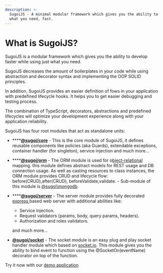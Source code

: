 ```yaml
---
description: >-
  SugoiJS - A minimal modular framework which gives you the ability to use only
  what you need, fast.
---
```


# What is SugoiJS?

SugoiJS is a modular framework which gives you the ability to develop faster while using just what you need.

SugoiJS decreases the amount of boilerplates in your code while using abstraction and decorator syntax and implementing the OOP SOLID principles. 

In addition, SugoiJS provides an easier definition of fows in your application with predefined lifecycle hooks. It helps you to get easier debugging and testing process.

The combination of TypeScript, decorators, abstractions and predefined lifecycles will optimize your development experience along with your application reliability.

SugoiJS has four root modules that act as standalone units:

* \*\*\*\*[**@sugoi/core**](https://github.com/sugoiJS/Core) - This is the core module of SugoiJS, it defines reusable components like policies \(aka Guards\), extendable exceptions, container handler \(for singleton\), service injection and much more...
* \*\*\*\*[**@sugoi/orm**](https://sugoijs.com/#/documentation/orm/index) - The ORM module is used for o[bject-relational](https://en.wikipedia.org/wiki/Object-relational_mapping) mapping. this module defines abstract models for REST usage and DB connection usage. As well as casting resources to class instances, the ORM module provides CRUD and lifecycle flow:  before\(CRUD\),after\(CRUD\), beforeValidate,validate. - Sub-module of this module is [@sugoi\mongodb](https://sugoijs.com/#/documentation/mongoDB/index).
* \*\*\*\*[**@sugoi/server**](https://sugoijs.com/#/documentation/server/index) - The server module provides fully decorated [express ](https://github.com/expressjs)based web server with additional abilities like:

  * Service injection.
  * Request validators \(params, body, query params, headers\).
  * Authorization and roles validators.

  and much more...

* [**@sugoi/socket**](https://sugoijs.com/#/documentation/sockets/index) - The socket module is an easy plug and play socket handler module which based on [socket.io](https://github.com/socketio/socket.io). This module gives you the ability to bind event to function using the @SocketOn\(eventName\) decorator on top of the function.

Try it now with our [demo application](http://demo.sugoijs.com/)

